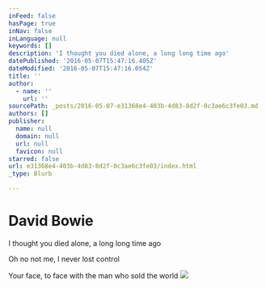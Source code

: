 ```yaml
---
inFeed: false
hasPage: true
inNav: false
inLanguage: null
keywords: []
description: 'I thought you died alone, a long long time ago'
datePublished: '2016-05-07T15:47:16.405Z'
dateModified: '2016-05-07T15:47:16.054Z'
title: ''
author:
  - name: ''
    url: ''
sourcePath: _posts/2016-05-07-e31368e4-403b-4d83-8d2f-0c3ae6c3fe03.md
authors: []
publisher:
  name: null
  domain: null
  url: null
  favicon: null
starred: false
url: e31368e4-403b-4d83-8d2f-0c3ae6c3fe03/index.html
_type: Blurb

---
```

# David Bowie

I thought you died alone, a long long time ago

Oh no not me, I never lost control

Your face, to face with the man who sold the world
![](https://s3-us-west-2.amazonaws.com/the-grid-img/p/d939fb46a79e36d76f82cc6f71fc0d8913cbe14c.jpg)